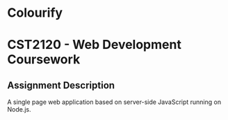 # Colourify
<h1> CST2120 - Web Development Coursework </h1>

<h2>Assignment Description</h2>

A single page web application based on server-side JavaScript running on Node.js.
